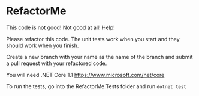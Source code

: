 # RefactorMe
This code is not good!  Not good at all!  Help!

Please refactor this code.  The unit tests work when you start and they should work when you finish.

Create a new branch with your name as the name of the branch and submit a pull request with your refactored code.

You will need .NET Core 1.1 https://www.microsoft.com/net/core

To run the tests, go into the RefactorMe.Tests folder and run `dotnet test`
